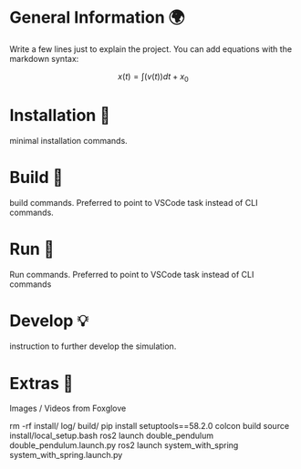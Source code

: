 # General Information 🌍
Write a few lines just to explain the project. 
You can add equations with the markdown syntax:

$$ x(t) = \int(v(t))dt + x_0 $$

# Installation 🛫
minimal installation commands.


# Build :tractor:
build commands. Preferred to point to VSCode task instead of CLI commands.


# Run 🚀
Run commands. Preferred to point to VSCode task instead of CLI commands


# Develop :bulb:
instruction to further develop the simulation.

# Extras :eyes:
Images / Videos from Foxglove

rm -rf install/ log/ build/
pip install setuptools==58.2.0
colcon build
source install/local_setup.bash
ros2 launch double_pendulum double_pendulum.launch.py
ros2 launch system_with_spring system_with_spring.launch.py
